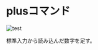 # plusコマンド

![test](https://github.com/reniker1/robosys202r/actions/workflows/test.yml/badge.svg)

標準入力から読み込んだ数字を足す。

